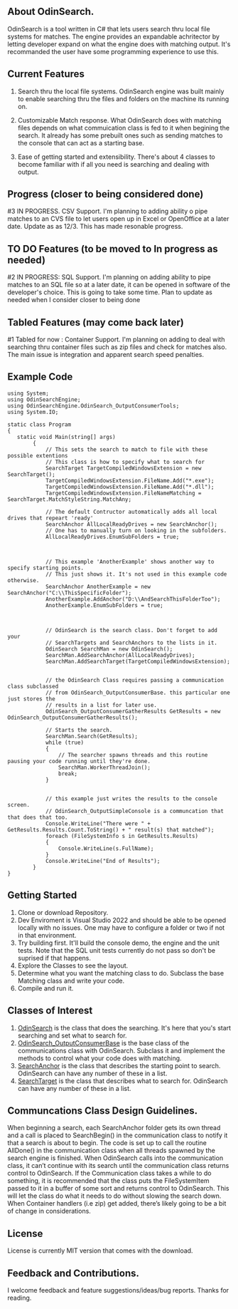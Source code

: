 ## About OdinSearch.
OdinSearch is a tool written in C# that lets users search thru local file systems for matches. The engine provides an expandable achritector by letting developer expand on what the engine does with matching output. It's recommanded the user have some programming experience to use this.



## Current Features
1. Search thru the local file systems.  OdinSearch engine was built mainly to enable searching thru the files and folders on the machine its running on. 

2.  Customizable Match response.  What OdinSearch does with matching files depends on what commuication class is fed to it when begining the search.  It already has some prebuilt ones such as sending matches to the console that can act as a starting base.

3. Ease of getting started and extensibility.    There's about 4 classes to become familiar with  if all you need is searching and dealing with output. 




## Progress (closer to being considered done)

#3 IN PROGRESS.  CSV Support.  I'm planning to adding ability o pipe matches to an CVS file to let users open up in Excel or OpenOffice at a later date. Update as  as 12/3.  This has made resonable progress.

## TO DO Features (to be moved to In progress as needed)

#2 IN PROGRESS:  SQL Support.  I'm planning on adding ability to pipe matches to an SQL file so at a later date, it can be opened in software of the developer's choice. This is going to take some time. Plan to update as needed when I consider closer to being done 




## Tabled Features (may come back later)

#1 Tabled for now :   Container Support.  I'm planning on adding to deal with searching thru container files such as zip files and check for matches also. The main issue is integration and apparent search speed penalties.


## Example Code
```
using System;
using OdinSearchEngine;
using OdinSearchEngine.OdinSearch_OutputConsumerTools;
using System.IO;

static class Program
{
   static void Main(string[] args)
        {
            // This sets the search to match to file with these possible extentions
            // This class is how to specify what to search for
            SearchTarget TargetCompiledWindowsExtension = new SearchTarget();
            TargetCompiledWindowsExtension.FileName.Add("*.exe");
            TargetCompiledWindowsExtension.FileName.Add("*.dll");
            TargetCompiledWindowsExtension.FileNameMatching = SearchTarget.MatchStyleString.MatchAny;

            // The default Contructor automatically adds all local drives that repeart 'ready'
            SearchAnchor AllLocalReadyDrives = new SearchAnchor();
            // One has to manually turn on looking in the subfolders.
            AllLocalReadyDrives.EnumSubFolders = true;
            
            
            
            // This example 'AnotherExample' shows another way to specify starting points.
            // This just shows it. It's not used in this example code otherwise.
            SearchAnchor AnotherExample = new SearchAnchor("C:\\ThisSpecificFolder");
            AnotherExample.AddAnchor("D:\\AndSearchThisFolderToo");
            AnotherExample.EnumSubFolders = true;
            
            

            // OdinSearch is the search class. Don't forget to add your 
            // SearchTargets and SearchAnchors to the lists in it.
            OdinSearch SearchMan = new OdinSearch();
            SearchMan.AddSearchAnchor(AllLocalReadyDrives);
            SearchMan.AddSearchTarget(TargetCompiledWindowsExtension);


            // the OdinSearch Class requires passing a communication class subclassed 
            // from OdinSearch_OutputConsumerBase. this particular one just stores the 
            // results in a list for later use.  
            OdinSearch_OutputConsumerGatherResults GetResults = new OdinSearch_OutputConsumerGatherResults();

            // Starts the search.  
            SearchMan.Search(GetResults);
            while (true)
            {
                // The searcher spawns threads and this routine pausing your code running until they're done.
                SearchMan.WorkerThreadJoin();
                break;
            }
            
            
            // this example just writes the results to the console screen.
            // OdinSearch_OutputSimpleConsole is a communcation that that does that too.
            Console.WriteLine("There were " + GetResults.Results.Count.ToString() + " result(s) that matched");
            foreach (FileSystemInfo s in GetResults.Results)
            {
                Console.WriteLine(s.FullName);
            }
            Console.WriteLine("End of Results");
        }
}
```
## Getting Started

1.  Clone or download Repository.
2.  Dev Enviroment is Visual Studio 2022 and should be able to be opened locally with no issues. One may have to configure a folder or two if not in that environment.
3.  Try building first.   It'll build the console demo, the engine and the unit tests.  Note that the SQL unit tests currently do not pass so don't be suprised if that happens.  
4.  Explore the Classes to see the layout.
5.  Determine what you want the matching class to do. Subclass the base Matching class and write your code.
6.  Compile and run it.


## Classes of Interest

1. [OdinSearch](https://github.com/ShadowKnightMK4/OdinSearch/blob/master/FileInventoryEngine/OdinSearch.cs) is the class that does the searching. It's here that you's start searching and set what to search for.
2. [OdinSearch_OutputConsumerBase](https://github.com/ShadowKnightMK4/OdinSearch/blob/master/FileInventoryEngine/OdinSearch_OutputConsumerTools/OdinSearch_OutputConsumerBase.cs) is the base class of the communications class with OdinSearch.  Subclass it and implement the methods to control what your code does with matching.
2. [SearchAnchor](https://github.com/ShadowKnightMK4/OdinSearch/blob/master/FileInventoryEngine/SearchAnchor.cs) is the class that describes the starting point to search.  OdinSearch can have any number of these in a list.
3. [SearchTarget](https://github.com/ShadowKnightMK4/OdinSearch/blob/master/FileInventoryEngine/SearchTarget.cs) is the class that describes what to search for.  OdinSearch can have any number of these in a list.


## Communcations Class Design Guidelines.
When beginning a search, each SearchAnchor folder gets its own thread and a call is placed to SearchBegin() in the communication class to notify it that a search is about to begin. The code is set up to call the routine AllDone() in the communication class when all threads spawned by the search engine is finished. When OdinSearch calls into the communication class, it can’t continue with its search until the communication class returns control to OdinSearch. If the Communication class takes a while to do something, it is recommended that the class puts the FileSystemItem passed to it in a buffer of some sort and returns control to OdinSearch. This will let the class do what it needs to do without slowing the search down. When Container handlers (i.e zip) get added, there’s likely going to be a bit of change in considerations.



## License
License is currently MIT version that comes with the download.

## Feedback and Contributions.
I welcome feedback and feature suggestions/ideas/bug reports.  Thanks for reading.
